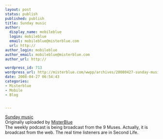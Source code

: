 ```yaml
---
layout: post
status: publish
published: publish
title: Sunday music
author:
  display_name: mobileblue
  login: mobileblue
  email: mobileblue@misterblue.com
  url: http://
author_login: mobileblue
author_email: mobileblue@misterblue.com
author_url: http://

wordpress_id: 713
wordpress_url: http://misterblue.com/wwpp/archives/20080427-sunday-music
date: 2008-04-27 06:54:43
categories:
- Misterblue
- Mobile
- Blog


---
```

<div style="10px;">
 <a href="http://www.flickr.com/photos/misterblue/2447065685/" title="photo sharing"><img src="http://farm3.static.flickr.com/2255/2447065685_c5f4cc1e31_m.jpg" alt="" style="solid 2px #000000;" /></a>
 <br />
 <span style="0px;">
  <a href="http://www.flickr.com/photos/misterblue/2447065685/">Sunday music</a>
  <br />
  Originally uploaded by <a href="http://www.flickr.com/people/misterblue/">MisterBlue</a>
 </span>
</div>
The weekly podcast is being broadcast from the 9 Muses. Actually, it is broadcast from the web. The real time listeners are in Second Life.
<br />
